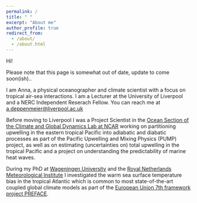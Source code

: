 ```yaml
---
permalink: /
title: " "
excerpt: "About me"
author_profile: true
redirect_from: 
  - /about/
  - /about.html
---
```


<!-- <img src="/files/website_banner.png" 
     alt="Designer Jessica Loriaux"
	   title="Designer Jessica Loriaux"/> -->

Hi!

Please note that this page is somewhat out of date, update to come soon(ish)..

I am Anna, a physical oceanographer and climate scientist with a focus on tropical air-sea interactions. I am a Lecturer at the University of Liverpool and a NERC Independent Reserach Fellow. You can reach me at a.deppenmeier@liverpool.ac.uk

Before moving to Liverpool I was a Project Scientist in the [Ocean Section of the Climate and Global Dynamics Lab at NCAR](http://www.cgd.ucar.edu/oce/?ref=hp) working on partitioning upwelling in the eastern tropical Pacific into adiabatic and diabatic processes as part of the Pacific Upwelling and Mixing Physics (PUMP) project, as well as on estimating (uncertainties on) total upwelling in the tropical Pacific and a project on understanding the predictability of marine heat waves. 

During my PhD at [Wageningen University](https://www.wur.nl/en/Research-Results/Chair-groups/Environmental-Sciences/Meteorology-and-Air-Quality-Group.htm) and the [Royal Netherlands Meteorological Institute](https://www.knmi.nl/research/weather-climate-models) I investigated the warm sea surface temperature bias in the tropical Atlantic which is common to most state-of-the-art coupled global climate models as part of the [European Union 7th framework project PREFACE](https://preface.w.uib.no/). 



